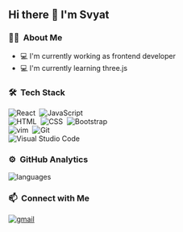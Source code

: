 ## Hi there 👋 I'm Svyat
### 🐱‍👤 &nbsp;About Me
- 💻 I'm currently working as frontend developer
- 💻 I'm currently learning three.js

### 🛠 &nbsp;Tech Stack
![React](https://img.shields.io/badge/-React-141a20?style=flat&logo=react)&nbsp;
![JavaScript](https://img.shields.io/badge/-Javascript-141a20?style=flat&logo=javascript)&nbsp;\
![HTML](https://img.shields.io/badge/-HTML-141a20?style=flat&logo=HTML5)&nbsp;
![CSS](https://img.shields.io/badge/-CSS-141a20?style=flat&logo=CSS3&logoColor=1572B6)&nbsp;
![Bootstrap](https://img.shields.io/badge/-Bootstrap-141a20?style=flat&logo=bootstrap&logoColor=563D7C)&nbsp;\
![vim](https://img.shields.io/badge/-Vim-141a20?style=flat&logo=vim)&nbsp;
![Git](https://img.shields.io/badge/-Git-141a20?style=flat&logo=git)&nbsp;\
![Visual Studio Code](https://img.shields.io/badge/-Visual%20Studio%20Code-141a20?style=flat&logo=visual-studio-code&logoColor=007ACC)&nbsp;

### ⚙️ &nbsp;GitHub Analytics
![languages](https://github-readme-stats.vercel.app/api/top-langs/?username=svyatik&layout=compact&exclude_repo=Gictorbit.github.io&theme=gotham&border_color=2e3440&card_width=250)

### 📫 &nbsp;Connect with Me
[![gmail](https://img.shields.io/badge/-svyat.kovtun@gmail.com-D14836?style=flat&logo=Gmail&logoColor=white)](mailto:svyat.kovtun@gmail.com)
